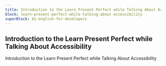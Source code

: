 ```yaml
---
title: Introduction to the Learn Present Perfect while Talking About Accessibility
block: learn-present-perfect-while-talking-about-accessibility
superBlock: b1-english-for-developers
---
```


## Introduction to the Learn Present Perfect while Talking About Accessibility

Introduction to the Learn Present Perfect while Talking About Accessibility
